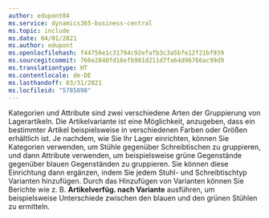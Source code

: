```yaml
---
author: edupont04
ms.service: dynamics365-business-central
ms.topic: include
ms.date: 04/01/2021
ms.author: edupont
ms.openlocfilehash: f44756e1c31794c92efafb3c3a5bfe12f21bf939
ms.sourcegitcommit: 766e2840fd16efb901d211d7fa64d96766ac99d9
ms.translationtype: HT
ms.contentlocale: de-DE
ms.lasthandoff: 03/31/2021
ms.locfileid: "5785898"
---
```

Kategorien und Attribute sind zwei verschiedene Arten der Gruppierung von Lagerartikeln. Die Artikelvariante ist eine Möglichkeit, anzugeben, dass ein bestimmter Artikel beispielsweise in verschiedenen Farben oder Größen erhältlich ist. Je nachdem, wie Sie Ihr Lager einrichten, können Sie Kategorien verwenden, um Stühle gegenüber Schreibtischen zu gruppieren, und dann Attribute verwenden, um beispielsweise grüne Gegenstände gegenüber blauen Gegenständen zu gruppieren. Sie können diese Einrichtung dann ergänzen, indem Sie jedem Stuhl- und Schreibtischtyp Varianten hinzufügen. Durch das Hinzufügen von Varianten können Sie Berichte wie z. B. **Artikelverfüg. nach Variante** ausführen, um beispielsweise Unterschiede zwischen den blauen und den grünen Stühlen zu ermitteln.
